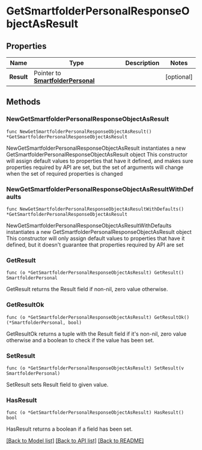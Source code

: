 # GetSmartfolderPersonalResponseObjectAsResult

## Properties

Name | Type | Description | Notes
------------ | ------------- | ------------- | -------------
**Result** | Pointer to [**SmartfolderPersonal**](SmartfolderPersonal.md) |  | [optional] 

## Methods

### NewGetSmartfolderPersonalResponseObjectAsResult

`func NewGetSmartfolderPersonalResponseObjectAsResult() *GetSmartfolderPersonalResponseObjectAsResult`

NewGetSmartfolderPersonalResponseObjectAsResult instantiates a new GetSmartfolderPersonalResponseObjectAsResult object
This constructor will assign default values to properties that have it defined,
and makes sure properties required by API are set, but the set of arguments
will change when the set of required properties is changed

### NewGetSmartfolderPersonalResponseObjectAsResultWithDefaults

`func NewGetSmartfolderPersonalResponseObjectAsResultWithDefaults() *GetSmartfolderPersonalResponseObjectAsResult`

NewGetSmartfolderPersonalResponseObjectAsResultWithDefaults instantiates a new GetSmartfolderPersonalResponseObjectAsResult object
This constructor will only assign default values to properties that have it defined,
but it doesn't guarantee that properties required by API are set

### GetResult

`func (o *GetSmartfolderPersonalResponseObjectAsResult) GetResult() SmartfolderPersonal`

GetResult returns the Result field if non-nil, zero value otherwise.

### GetResultOk

`func (o *GetSmartfolderPersonalResponseObjectAsResult) GetResultOk() (*SmartfolderPersonal, bool)`

GetResultOk returns a tuple with the Result field if it's non-nil, zero value otherwise
and a boolean to check if the value has been set.

### SetResult

`func (o *GetSmartfolderPersonalResponseObjectAsResult) SetResult(v SmartfolderPersonal)`

SetResult sets Result field to given value.

### HasResult

`func (o *GetSmartfolderPersonalResponseObjectAsResult) HasResult() bool`

HasResult returns a boolean if a field has been set.


[[Back to Model list]](../README.md#documentation-for-models) [[Back to API list]](../README.md#documentation-for-api-endpoints) [[Back to README]](../README.md)


